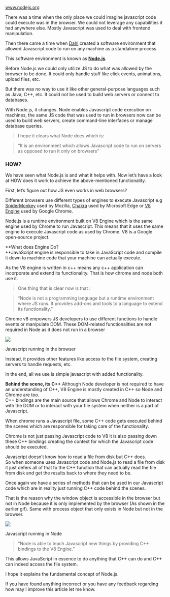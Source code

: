www.nodejs.org

There was a time when the only place we could imagine javascript code could execute was in the browser. We could not leverage any capabilities it had anywhere else. Mostly Javascript was used to deal with frontend manipulation.

Then there came a time when [Dahl](https://en.wikipedia.org/wiki/Ryan_Dahl) created a software environment that allowed Javascript code to run on any machine as a standalone process.

This software environment is known as [**Node.js**](https://nodejs.org/en/).

Before Node.js we could only utilize JS to do what was allowed by the browser to be done. It could only handle stuff like click events, animations, upload files, etc.

But there was no way to use it like other general-purpose languages such as Java, C++, etc. It could not be used to build web servers or connect to databases.

With Node.js, it changes. Node enables Javascript code execution on machines, the same JS code that was used to run in browsers now can be used to build web servers, create command-line interfaces or manage database queries.

> I hope it clears what Node does which is:

> “It is an environment which allows Javascript code to run on servers as opposed to run it only on browsers”

### HOW?

We have seen what Node.js is and what it helps with. Now let’s have a look at HOW does it work to achieve the above-mentioned functionality.

First, let’s figure out how JS even works in web browsers?

Different browsers use different types of engines to execute Javascript e.g [SpiderMonkey](https://developer.mozilla.org/en-US/docs/Mozilla/Projects/SpiderMonkey) used by Mozilla, [Chakra](https://github.com/microsoft/ChakraCore) used by Microsoft Edge or [V8 Engine](https://github.com/microsoft/ChakraCore) used by Google Chrome.

Node.js is a runtime environment built on V8 Engine which is the same engine used by Chrome to run Javascript. This means that it uses the same engine to execute Javascript code as used by Chrome. V8 is a Google open-source project.

**What does Engine Do?  
**JavaScript engine is responsible to take in JavaScript code and compile it down to machine code that your machine can actually execute.

As the V8 engine is written in c++ means any c++ application can incorporate and extend its functionality. That is how chrome and node both use it.

> One thing that is clear now is that :

> “Node is not a programming language but a runtime environment where JS runs. It provides add-ons and tools to a language to extend its functionality.”

Chrome v8 empowers JS developers to use different functions to handle events or manipulate DOM. These DOM-related functionalities are not required in Node as it does not run in a browser

![](https://cdn.hashnode.com/res/hashnode/image/upload/v1655590100322/LHhQWpNfZ.gif)

Javascript running in the browser

Instead, it provides other features like access to the file system, creating servers to handle requests, etc.

In the end, all we use is simple javascript with added functionality.

**Behind the scene, its C++** Although Node developer is not required to have an understanding of C++, V8 Engine is mostly created in C++ so Node and Chrome are too.   
C++ bindings are the main source that allows Chrome and Node to interact with the DOM or to interact with your file system when neither is a part of Javascript.

When chrome runs a Javascript file, some C++ code gets executed behind the scenes which are responsible for taking care of the functionality.

Chrome is not just passing Javascript code to V8 it is also passing down these C++ bindings creating the context for which the Javascript code should be executed.

Javascript doesn’t know how to read a file from disk but C++ does.  
So when someone uses Javascript code and Node.js to read a file from disk it just defers all of that to the C++ function that can actually read the file from disk and get the results back to where they need to be.

Once again we have a series of methods that can be used in our Javascript code which are in reality just running C++ code behind the scenes.

That is the reason why the window object is accessible in the browser but not in Node because it is only implemented by the browser (As shown in the earlier gif). Same with process object that only exists in Node but not in the browser.

![](https://cdn.hashnode.com/res/hashnode/image/upload/v1655590103007/pV8dB1WOJ.gif)

Javascript running in Node

> “Node is able to teach Javascript new things by providing C++ bindings to the V8 Engine.”

This allows JavaScript in essence to do anything that C++ can do and C++ can indeed access the file system.

I hope it explains the fundamental concept of Node.js.

If you have found anything incorrect or you have any feedback regarding how may I improve this article let me know.
